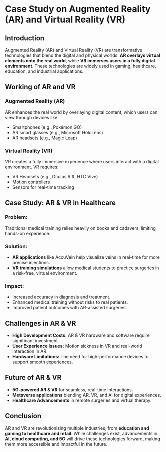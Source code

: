 # Case Study on Augmented Reality (AR) and Virtual Reality (VR)

## Introduction
Augmented Reality (AR) and Virtual Reality (VR) are transformative technologies that blend the digital and physical worlds. **AR overlays virtual elements onto the real world**, while **VR immerses users in a fully digital environment**. These technologies are widely used in gaming, healthcare, education, and industrial applications.

## Working of AR and VR
### Augmented Reality (AR)
AR enhances the real world by overlaying digital content, which users can view through devices like:
- Smartphones (e.g., Pokémon GO)
- AR smart glasses (e.g., Microsoft HoloLens)
- AR headsets (e.g., Magic Leap)

### Virtual Reality (VR)
VR creates a fully immersive experience where users interact with a digital environment. VR requires:
- VR Headsets (e.g., Oculus Rift, HTC Vive)
- Motion controllers
- Sensors for real-time tracking

## Case Study: AR & VR in Healthcare
### **Problem:**
Traditional medical training relies heavily on books and cadavers, limiting hands-on experience.

### **Solution:**
- **AR applications** like AccuVein help visualize veins in real-time for more precise injections.
- **VR training simulations** allow medical students to practice surgeries in a risk-free, virtual environment.

### **Impact:**
- Increased accuracy in diagnosis and treatment.
- Enhanced medical training without risks to real patients.
- Improved patient outcomes with AR-assisted surgeries.

## Challenges in AR & VR
- **High Development Costs:** AR & VR hardware and software require significant investment.
- **User Experience Issues:** Motion sickness in VR and real-world interaction in AR.
- **Hardware Limitations:** The need for high-performance devices to support smooth experiences.

## Future of AR & VR
- **5G-powered AR & VR** for seamless, real-time interactions.
- **Metaverse applications** blending AR, VR, and AI for digital experiences.
- **Healthcare Advancements** in remote surgeries and virtual therapy.

## Conclusion
AR and VR are revolutionizing multiple industries, from **education and gaming to healthcare and retail**. While challenges exist, advancements in **AI, cloud computing, and 5G** will drive these technologies forward, making them more accessible and impactful in the future.

